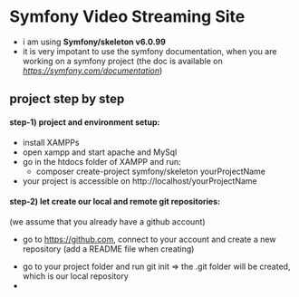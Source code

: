 # Symfony Video Streaming Site

- i am using **Symfony/skeleton v6.0.99**
- it is very impotant to use the symfony documentation, when you are working on a symfony project (the doc is available on *https://symfony.com/documentation*)

## project step by step

#### step-1) project and environment setup:

- install XAMPPs
- open xampp and start apache and MySql
- go in the htdocs folder of XAMPP and run:
  - composer create-project symfony/skeleton yourProjectName
- your project is accessible on http://localhost/yourProjectName

#### step-2) let create our local and remote git repositories:

(we assume that you already have a github account)

- go to https://github.com, connect to your account and create a new repository (add a README file when creating)

* go to your project folder and run git init => the .git folder will be created, which is our local repository
*
